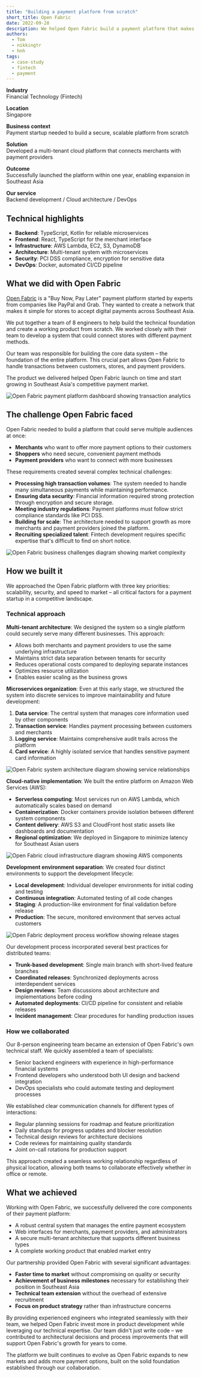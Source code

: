```yaml
---
title: "Building a payment platform from scratch"
short_title: Open Fabric
date: 2022-09-28
description: We helped Open Fabric build a payment platform that makes it easier for stores to accept digital payments across Southeast Asia. Our team built the core technology and delivered a working product within a year.
authors: 
  - Tom
  - nikkingtr
  - hnh
tags: 
  - case-study
  - fintech
  - payment
---
```


**Industry**\
Financial Technology (Fintech)

**Location**\
Singapore

**Business context**\
Payment startup needed to build a secure, scalable platform from scratch

**Solution**\
Developed a multi-tenant cloud platform that connects merchants with payment providers

**Outcome**\
Successfully launched the platform within one year, enabling expansion in Southeast Asia

**Our service**\
Backend development / Cloud architecture / DevOps

## Technical highlights

- **Backend**: TypeScript, Kotlin for reliable microservices
- **Frontend**: React, TypeScript for the merchant interface
- **Infrastructure**: AWS Lambda, EC2, S3, DynamoDB
- **Architecture**: Multi-tenant system with microservices
- **Security**: PCI DSS compliance, encryption for sensitive data
- **DevOps**: Docker, automated CI/CD pipeline

## What we did with Open Fabric

[Open Fabric](https://openfabric.co/) is a "Buy Now, Pay Later" payment platform started by experts from companies like PayPal and Grab. They wanted to create a network that makes it simple for stores to accept digital payments across Southeast Asia.

We put together a team of 8 engineers to help build the technical foundation and create a working product from scratch. We worked closely with their team to develop a system that could connect stores with different payment methods.

Our team was responsible for building the core data system – the foundation of the entire platform. This crucial part allows Open Fabric to handle transactions between customers, stores, and payment providers.

The product we delivered helped Open Fabric launch on time and start growing in Southeast Asia's competitive payment market.

![Open Fabric payment platform dashboard showing transaction analytics](assets/openfabric-main.webp)

## The challenge Open Fabric faced

Open Fabric needed to build a platform that could serve multiple audiences at once:

- **Merchants** who want to offer more payment options to their customers
- **Shoppers** who need secure, convenient payment methods
- **Payment providers** who want to connect with more businesses

These requirements created several complex technical challenges:

- **Processing high transaction volumes**: The system needed to handle many simultaneous payments while maintaining performance.
- **Ensuring data security**: Financial information required strong protection through encryption and secure storage.
- **Meeting industry regulations**: Payment platforms must follow strict compliance standards like PCI DSS.
- **Building for scale**: The architecture needed to support growth as more merchants and payment providers joined the platform.
- **Recruiting specialized talent**: Fintech development requires specific expertise that's difficult to find on short notice.

![Open Fabric business challenges diagram showing market complexity](assets/openfabric-challenges.webp)

## How we built it

We approached the Open Fabric platform with three key priorities: scalability, security, and speed to market – all critical factors for a payment startup in a competitive landscape.

### Technical approach

**Multi-tenant architecture**: We designed the system so a single platform could securely serve many different businesses. This approach:

- Allows both merchants and payment providers to use the same underlying infrastructure
- Maintains strict data separation between tenants for security
- Reduces operational costs compared to deploying separate instances
- Optimizes resource utilization
- Enables easier scaling as the business grows

**Microservices organization**: Even at this early stage, we structured the system into discrete services to improve maintainability and future development:

1. **Data service**: The central system that manages core information used by other components
2. **Transaction service**: Handles payment processing between customers and merchants
3. **Logging service**: Maintains comprehensive audit trails across the platform
4. **Card service**: A highly isolated service that handles sensitive payment card information

![Open Fabric system architecture diagram showing service relationships](assets/openfabric-architecture.webp)

**Cloud-native implementation**: We built the entire platform on Amazon Web Services (AWS):

- **Serverless computing**: Most services run on AWS Lambda, which automatically scales based on demand
- **Containerization**: Docker containers provide isolation between different system components
- **Content delivery**: AWS S3 and CloudFront host static assets like dashboards and documentation
- **Regional optimization**: We deployed in Singapore to minimize latency for Southeast Asian users

![Open Fabric cloud infrastructure diagram showing AWS components](assets/openfabric-cloud.webp)

**Development environment separation**: We created four distinct environments to support the development lifecycle:

- **Local development**: Individual developer environments for initial coding and testing
- **Continuous integration**: Automated testing of all code changes
- **Staging**: A production-like environment for final validation before release
- **Production**: The secure, monitored environment that serves actual customers

![Open Fabric deployment process workflow showing release stages](assets/openfabric-deployment.webp)

Our development process incorporated several best practices for distributed teams:

- **Trunk-based development**: Single main branch with short-lived feature branches
- **Coordinated releases**: Synchronized deployments across interdependent services
- **Design reviews**: Team discussions about architecture and implementations before coding
- **Automated deployments**: CI/CD pipeline for consistent and reliable releases
- **Incident management**: Clear procedures for handling production issues

### How we collaborated

Our 8-person engineering team became an extension of Open Fabric's own technical staff. We quickly assembled a team of specialists:

- Senior backend engineers with experience in high-performance financial systems
- Frontend developers who understood both UI design and backend integration
- DevOps specialists who could automate testing and deployment processes

We established clear communication channels for different types of interactions:

- Regular planning sessions for roadmap and feature prioritization
- Daily standups for progress updates and blocker resolution
- Technical design reviews for architecture decisions
- Code reviews for maintaining quality standards
- Joint on-call rotations for production support

This approach created a seamless working relationship regardless of physical location, allowing both teams to collaborate effectively whether in office or remote.

## What we achieved

Working with Open Fabric, we successfully delivered the core components of their payment platform:

- A robust central system that manages the entire payment ecosystem
- Web interfaces for merchants, payment providers, and administrators
- A secure multi-tenant architecture that supports different business types
- A complete working product that enabled market entry

Our partnership provided Open Fabric with several significant advantages:

- **Faster time to market** without compromising on quality or security
- **Achievement of business milestones** necessary for establishing their position in Southeast Asia
- **Technical team extension** without the overhead of extensive recruitment
- **Focus on product strategy** rather than infrastructure concerns

By providing experienced engineers who integrated seamlessly with their team, we helped Open Fabric invest more in product development while leveraging our technical expertise. Our team didn't just write code – we contributed to architectural decisions and process improvements that will support Open Fabric's growth for years to come.

The platform we built continues to evolve as Open Fabric expands to new markets and adds more payment options, built on the solid foundation established through our collaboration.
